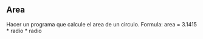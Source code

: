 ## Area

Hacer un programa que calcule el area de un circulo. Formula: area = 3.1415 * radio * radio